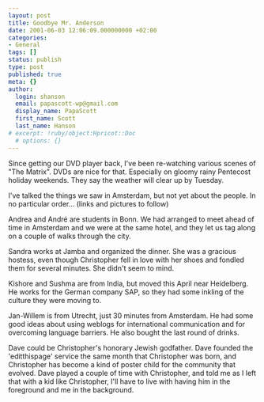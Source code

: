 ```yaml
---
layout: post
title: Goodbye Mr. Anderson
date: 2001-06-03 12:06:09.000000000 +02:00
categories:
- General
tags: []
status: publish
type: post
published: true
meta: {}
author:
  login: shanson
  email: papascott-wp@gmail.com
  display_name: PapaScott
  first_name: Scott
  last_name: Hanson
# excerpt: !ruby/object:Hpricot::Doc
  # options: {}
---
```

<p>Since getting our DVD player back, I've been re-watching various scenes of "The Matrix". DVDs are nice for that. Especially on gloomy rainy Pentecost holiday weekends. They say the weather will clear up by Tuesday. </p>
<p>I've talked the things we saw in Amsterdam, but not yet about the people. In no particular order... (links and pictures to follow)</p>
<p>Andrea and Andr&eacute; are students in Bonn. We had arranged to meet ahead of time in Amsterdam and we were at the same hotel, and they let us tag along on a couple of walks through the city.</p>
<p>Sandra works at Jamba and organized the dinner. She was a gracious hostess, even though Christopher fell in love with her shoes and fondled them for several minutes. She didn't seem to mind.</p>
<p>Kishore and Sushma are from India, but moved this April near Heidelberg. He works for the German company SAP, so they had some inkling of the culture they were moving to. </p>
<p>Jan-Willem is from Utrecht, just 30 minutes from Amsterdam. He had some good ideas about using weblogs for international communication and for overcoming language barriers. He also bought the last round of drinks.</p>
<p>Dave could be Christopher's honorary Jewish godfather. Dave founded the 'editthispage' service the same month that Christopher was born, and Christopher has become a kind of poster child for the community that evolved. Dave played a couple of time with Christopher, and told me as I left that with a kid like Christopher, I'll have to live with having him in the foreground and me in the background.</p>

